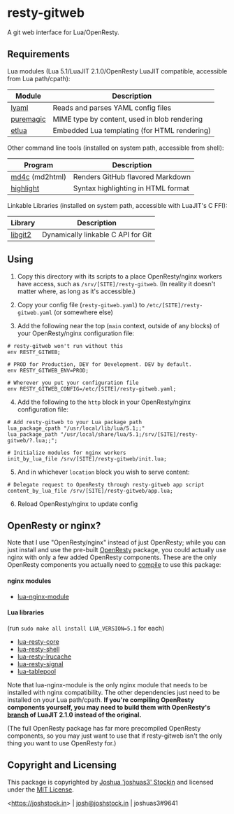 # resty-gitweb

A git web interface for Lua/OpenResty.

## Requirements

Lua modules (Lua 5.1/LuaJIT 2.1.0/OpenResty LuaJIT compatible, accessible from
Lua path/cpath):

| Module | Description |
| ------ | ----------- |
| [lyaml](https://github.com/gvvaughan/lyaml) | Reads and parses YAML config files |
| [puremagic](https://github.com/wbond/puremagic) | MIME type by content, used in blob rendering |
| [etlua](https://github.com/leafo/etlua) | Embedded Lua templating (for HTML rendering) |

Other command line tools (installed on system path, accessible from shell):

| Program | Description |
| ------- | ----------- |
| [md4c](https://github.com/mity/md4c) (md2html) | Renders GitHub flavored Markdown |
| [highlight](http://www.andre-simon.de/doku/highlight/en/highlight.php) | Syntax highlighting in HTML format |

Linkable Libraries (installed on system path, accessible with LuaJIT's C FFI):

| Library | Description |
| ------- | ----------- |
| [libgit2](https://github.com/libgit2/libgit2) | Dynamically linkable C API for Git |

## Using

1. Copy this directory with its scripts to a place OpenResty/nginx workers have
   access, such as `/srv/[SITE]/resty-gitweb`. (In reality it doesn't matter
   where, as long as it's accessible.)

2. Copy your config file (`resty-gitweb.yaml`) to
   `/etc/[SITE]/resty-gitweb.yaml` (or somewhere else)

3. Add the following near the top (`main` context, outside of any blocks) of
   your OpenResty/nginx configuration file:

```
# resty-gitweb won't run without this
env RESTY_GITWEB;

# PROD for Production, DEV for Development. DEV by default.
env RESTY_GITWEB_ENV=PROD;

# Wherever you put your configuration file
env RESTY_GITWEB_CONFIG=/etc/[SITE]/resty-gitweb.yaml;
```

4. Add the following to the `http` block in your OpenResty/nginx configuration
   file:

```
# Add resty-gitweb to your Lua package path
lua_package_cpath "/usr/local/lib/lua/5.1;;"
lua_package_path "/usr/local/share/lua/5.1;/srv/[SITE]/resty-gitweb/?.lua;;";

# Initialize modules for nginx workers
init_by_lua_file /srv/[SITE]/resty-gitweb/init.lua;
```

5. And in whichever `location` block you wish to serve content:

```
# Delegate request to OpenResty through resty-gitweb app script
content_by_lua_file /srv/[SITE]/resty-gitweb/app.lua;
```

6. Reload OpenResty/nginx to update config

## OpenResty or nginx?

Note that I use "OpenResty/nginx" instead of just OpenResty; while you can just
install and use the pre-built
[OpenResty](https://openresty.org/en/download.html) package, you could actually
use nginx with only a few added OpenResty components. These are the only
OpenResty components you actually need to
[compile](https://www.nginx.com/resources/wiki/extending/compiling/) to use
this package:

#### nginx modules

* [lua-nginx-module](https://github.com/openresty/lua-nginx-module)

#### Lua libraries

(run `sudo make all install LUA_VERSION=5.1` for each)

* [lua-resty-core](https://github.com/openresty/lua-resty-core)
* [lua-resty-shell](https://github.com/openresty/lua-resty-shell)
* [lua-resty-lrucache](https://github.com/openresty/lua-resty-lrucache)
* [lua-resty-signal](https://github.com/openresty/lua-resty-signal)
* [lua-tablepool](https://github.com/openresty/lua-tablepool)

Note that lua-nginx-module is the only nginx module that needs to be installed
with nginx compatibility. The other dependencies just need to be installed on
your Lua path/cpath. **If you're compiling OpenResty components yourself, you
may need to build them with OpenResty's
[branch](https://github.com/openresty/luajit2) of LuaJIT 2.1.0 instead of the
original.**

(The full OpenResty package has far more precompiled OpenResty components, so
you may just want to use that if resty-gitweb isn't the only thing you want to
use OpenResty for.)

## Copyright and Licensing

This package is copyrighted by [Joshua 'joshuas3'
Stockin](https://joshstock.in/) and licensed under the [MIT License](LICENSE).

&lt;<https://joshstock.in>&gt; | josh@joshstock.in | joshuas3#9641

